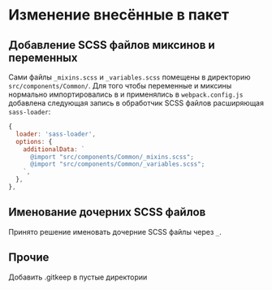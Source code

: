 # Изменение внесённые в пакет

## Добавление SCSS файлов миксинов и переменных

Сами файлы ```_mixins.scss``` и ```_variables.scss``` помещены в директорию ```src/components/Common/```.
Для того чтобы переменные и миксины нормально импортировались в и применялись в ```webpack.config.js``` добавлена следующая запись в обработчик SCSS файлов расширяющая ```sass-loader```:

```javascript
{
  loader: 'sass-loader',
  options: {
    additionalData: `
      @import "src/components/Common/_mixins.scss";
      @import "src/components/Common/_variables.scss";
    `,
  },
},
```

## Именование дочерних SCSS файлов

Принято решение именовать дочерние SCSS файлы через ```_```.

## Прочие

Добавить .gitkeep в пустые директории
